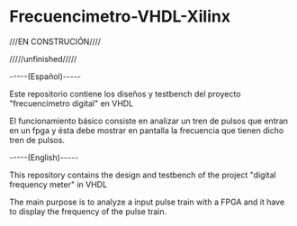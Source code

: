 Frecuencimetro-VHDL-Xilinx
==========================

///EN CONSTRUCIÓN////

/////unfinished/////


-----(Español)-----

Este repositorio contiene los diseños y testbench del proyecto "frecuencimetro digital" en VHDL

El funcionamiento básico consiste en analizar un tren de pulsos que entran en un fpga
y ésta debe mostrar en pantalla la frecuencia que tienen dicho tren de pulsos.


-----(English)-----

This repository contains the design and testbench of the project "digital frequency meter"  in VHDL

The main purpose is to analyze a input pulse train with a FPGA
and it have to display the frequency of the pulse train.
